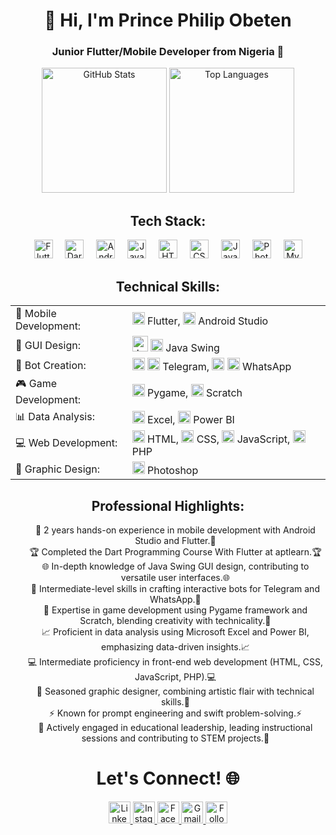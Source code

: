 <h1 align="center">👋 Hi, I'm Prince Philip Obeten</h1>
<h3 align="center">Junior Flutter/Mobile Developer from Nigeria 🚀</h3>

<div align="center">
  <img src="https://github-readme-stats.vercel.app/api?username=princeobeten&hide_title=false&hide_rank=false&show_icons=true&include_all_commits=true&count_private=true&disable_animations=false&theme=onedark&locale=en&hide_border=false" height="200" alt="GitHub Stats" />
  <img src="https://github-readme-stats.vercel.app/api/top-langs?username=princeobeten&locale=en&hide_title=false&layout=compact&card_width=320&langs_count=5&theme=onedark&hide_border=false" height="200" alt="Top Languages" />
</div>


## <h2 align="center">Tech Stack:</h2>
<div align="center">
  <img src="https://cdn.jsdelivr.net/gh/devicons/devicon/icons/flutter/flutter-original.svg" height="30" alt="Flutter" />
  <img width="12" />
  <img src="https://cdn.jsdelivr.net/gh/devicons/devicon/icons/dart/dart-original.svg" height="30" alt="Dart" />
  <img width="12" />
  <img src="https://cdn.jsdelivr.net/gh/devicons/devicon/icons/android/android-original.svg" height="30" alt="Android" />
  <img width="12" />
  <img src="https://cdn.jsdelivr.net/gh/devicons/devicon/icons/java/java-original.svg" height="30" alt="Java" />
  <img width="12" />
  <img src="https://cdn.jsdelivr.net/gh/devicons/devicon/icons/html5/html5-original.svg" height="30" alt="HTML5" />
  <img width="12" />
  <img src="https://cdn.jsdelivr.net/gh/devicons/devicon/icons/css3/css3-original.svg" height="30" alt="CSS3" />
  <img width="12" />
  <img src="https://cdn.jsdelivr.net/gh/devicons/devicon/icons/javascript/javascript-original.svg" height="30" alt="JavaScript" />
  <img width="12" />
  <img src="https://cdn.jsdelivr.net/gh/devicons/devicon/icons/photoshop/photoshop-plain.svg" height="30" alt="Photoshop" />
  <img width="12" />
  <img src="https://cdn.jsdelivr.net/gh/devicons/devicon/icons/mysql/mysql-original.svg" height="30" alt="MySQL" />
</div>

## <h2 align="center">Technical Skills:</h2>
<table align="center">
  <tr>
    <td>📱 Mobile Development:</td>
    <td>
      <img src="https://img.icons8.com/color/48/000000/flutter.png" height="20" alt="Flutter" /> Flutter,
      <img src="https://img.icons8.com/color/48/000000/android-os.png" height="20" alt="Android" /> Android Studio
    </td>
  </tr>
  <tr>
    <td>🎨 GUI Design:</td>
    <td>
      <img src="https://img.icons8.com/?size=48&id=13679&format=png" height="25" alt="Java" />
      <img src="https://img.icons8.com/?size=48&id=3pKFQN9sPxow&format=png" height="20" alt="Java Swing" /> Java Swing
    </td>
  </tr>
  <tr>
    <td>🤖 Bot Creation:</td>
    <td>
      <img src="https://img.icons8.com/color/48/000000/python.png" height="20" alt="Python" />
      <img src="https://img.icons8.com/color/48/000000/telegram-app.png" height="20" alt="Telegram" /> Telegram,
      <img src="https://img.icons8.com/color/48/000000/python.png" height="20" alt="Python" />
      <img src="https://img.icons8.com/color/48/000000/whatsapp.png" height="20" alt="WhatsApp" /> WhatsApp
    </td>
  </tr>
  <tr>
    <td>🎮 Game Development:</td>
    <td>
      <img src="https://img.icons8.com/color/48/000000/python.png" height="20" alt="Pygame" /> Pygame,
      <img src="https://img.icons8.com/color/48/000000/scratch.png" height="20" alt="Scratch" /> Scratch
    </td>
  </tr>
  <tr>
    <td>📊 Data Analysis:</td>
    <td>
      <img src="https://img.icons8.com/color/48/000000/ms-excel.png" height="20" alt="Excel" /> Excel,
      <img src="https://img.icons8.com/color/48/000000/power-bi.png" height="20" alt="Power BI" /> Power BI
    </td>
  </tr>
  <tr>
    <td>💻 Web Development:</td>
    <td>
      <img src="https://img.icons8.com/color/48/000000/html-5.png" height="20" alt="HTML" /> HTML,
      <img src="https://img.icons8.com/color/48/000000/css3.png" height="20" alt="CSS" /> CSS,
      <img src="https://img.icons8.com/color/48/000000/javascript.png" height="20" alt="JavaScript" /> JavaScript,
      <img src="https://img.icons8.com/color/48/000000/php.png" height="20" alt="PHP" /> PHP
    </td>
  </tr>
  <tr>
    <td>🎨 Graphic Design:</td>
    <td>
      <img src="https://img.icons8.com/color/48/000000/adobe-photoshop.png" height="20" alt="Photoshop" /> Photoshop
    </td>
  </tr>
</table>


## <h2 align="center">Professional Highlights:</h2>
<ul align="center">
  🌟 2 years hands-on experience in mobile development with Android Studio and Flutter.🌟 <br>
  🏆 Completed the Dart Programming Course With Flutter at aptlearn.🏆 <br>
  🌐 In-depth knowledge of Java Swing GUI design, contributing to versatile user interfaces.🌐 <br>
  💬 Intermediate-level skills in crafting interactive bots for Telegram and WhatsApp.💬 <br>
  🚀 Expertise in game development using Pygame framework and Scratch, blending creativity with technicality.🚀 <br>
  📈 Proficient in data analysis using Microsoft Excel and Power BI, emphasizing data-driven insights.📈 <br>
  💻 Intermediate proficiency in front-end web development (HTML, CSS, JavaScript, PHP).💻 <br>
  🎨 Seasoned graphic designer, combining artistic flair with technical skills.🎨 <br>
  ⚡ Known for prompt engineering and swift problem-solving.⚡ <br>
  🌟 Actively engaged in educational leadership, leading instructional sessions and contributing to STEM projects.🌟 <br>
</ul>


## <h1 align="center">Let's Connect! 🌐</h1>
<div align="center">
  <a href="https://www.linkedin.com/in/princeobeten/" target="_blank">
    <img src="https://img.shields.io/static/v1?message=LinkedIn&logo=linkedin&label=&color=0077B5&logoColor=white&labelColor=&style=for-the-badge" height="35" alt="LinkedIn" />
  </a>
  <a href="https://www.instagram.com/princeobeten1" target="_blank">
    <img src="https://img.shields.io/static/v1?message=Instagram&logo=instagram&label=&color=E4405F&logoColor=white&labelColor=&style=for-the-badge" height="35" alt="Instagram" />
  </a>
  <a href="https://web.facebook.com/prince.obeten.756" target="_blank">
    <img src="https://img.shields.io/static/v1?message=Facebook&logo=facebook&label=&color=1877F2&logoColor=white&labelColor=&style=for-the-badge" height="35" alt="Facebook" />
  </a>
  <a href="mailto:princeobeten56@gmail.com" target="_blank">
    <img src="https://img.shields.io/static/v1?message=Gmail&logo=gmail&label=&color=D14836&logoColor=white&labelColor=&style=for-the-badge" height="35" alt="Gmail" />
  </a>
  <a href="https://github.com/princeobeten" target="_blank">
    <img src="https://img.shields.io/github/followers/princeobeten?label=Follow&style=social" height="35" alt="Followers" />
  </a>
</div>
